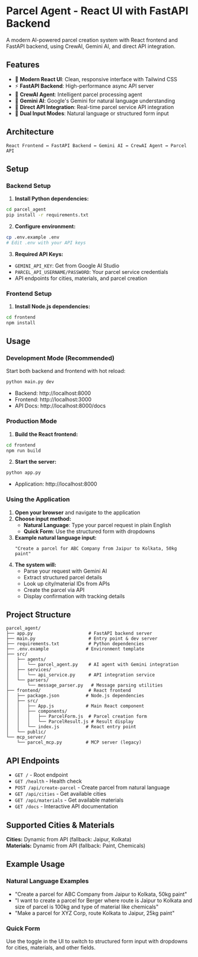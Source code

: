 # Parcel Agent - React UI with FastAPI Backend

A modern AI-powered parcel creation system with React frontend and FastAPI backend, using CrewAI, Gemini AI, and direct API integration.

## Features

- 🎨 **Modern React UI**: Clean, responsive interface with Tailwind CSS
- ⚡ **FastAPI Backend**: High-performance async API server
- 🤖 **CrewAI Agent**: Intelligent parcel processing agent
- 🧠 **Gemini AI**: Google's Gemini for natural language understanding
- 🚚 **Direct API Integration**: Real-time parcel service API integration
- 📱 **Dual Input Modes**: Natural language or structured form input

## Architecture

```
React Frontend ↔ FastAPI Backend ↔ Gemini AI ↔ CrewAI Agent ↔ Parcel API
```

## Setup

### Backend Setup

1. **Install Python dependencies:**
```bash
cd parcel_agent
pip install -r requirements.txt
```

2. **Configure environment:**
```bash
cp .env.example .env
# Edit .env with your API keys
```

3. **Required API Keys:**
- `GEMINI_API_KEY`: Get from Google AI Studio
- `PARCEL_API_USERNAME/PASSWORD`: Your parcel service credentials
- API endpoints for cities, materials, and parcel creation

### Frontend Setup

1. **Install Node.js dependencies:**
```bash
cd frontend
npm install
```

## Usage

### Development Mode (Recommended)
Start both backend and frontend with hot reload:
```bash
python main.py dev
```
- Backend: http://localhost:8000
- Frontend: http://localhost:3000
- API Docs: http://localhost:8000/docs

### Production Mode
1. **Build the React frontend:**
```bash
cd frontend
npm run build
```

2. **Start the server:**
```bash
python app.py
```
- Application: http://localhost:8000

### Using the Application

1. **Open your browser** and navigate to the application
2. **Choose input method:**
   - **Natural Language**: Type your parcel request in plain English
   - **Quick Form**: Use the structured form with dropdowns
3. **Example natural language input:**
   ```
   "Create a parcel for ABC Company from Jaipur to Kolkata, 50kg paint"
   ```
4. **The system will:**
   - Parse your request with Gemini AI
   - Extract structured parcel details
   - Look up city/material IDs from APIs
   - Create the parcel via API
   - Display confirmation with tracking details

## Project Structure

```
parcel_agent/
├── app.py                     # FastAPI backend server
├── main.py                    # Entry point & dev server
├── requirements.txt           # Python dependencies
├── .env.example              # Environment template
├── src/
│   ├── agents/
│   │   └── parcel_agent.py    # AI agent with Gemini integration
│   ├── services/
│   │   └── api_service.py     # API integration service
│   └── parsers/
│       └── message_parser.py   # Message parsing utilities
├── frontend/                  # React frontend
│   ├── package.json          # Node.js dependencies
│   ├── src/
│   │   ├── App.js            # Main React component
│   │   ├── components/
│   │   │   ├── ParcelForm.js  # Parcel creation form
│   │   │   └── ParcelResult.js # Result display
│   │   └── index.js          # React entry point
│   └── public/
└── mcp_server/
    └── parcel_mcp.py         # MCP server (legacy)
```

## API Endpoints

- `GET /` - Root endpoint
- `GET /health` - Health check
- `POST /api/create-parcel` - Create parcel from natural language
- `GET /api/cities` - Get available cities
- `GET /api/materials` - Get available materials
- `GET /docs` - Interactive API documentation

## Supported Cities & Materials

**Cities:** Dynamic from API (fallback: Jaipur, Kolkata)  
**Materials:** Dynamic from API (fallback: Paint, Chemicals)

## Example Usage

### Natural Language Examples
- "Create a parcel for ABC Company from Jaipur to Kolkata, 50kg paint"
- "I want to create a parcel for Berger where route is Jaipur to Kolkata and size of parcel is 100kg and type of material like chemicals"
- "Make a parcel for XYZ Corp, route Kolkata to Jaipur, 25kg paint"

### Quick Form
Use the toggle in the UI to switch to structured form input with dropdowns for cities, materials, and other fields.